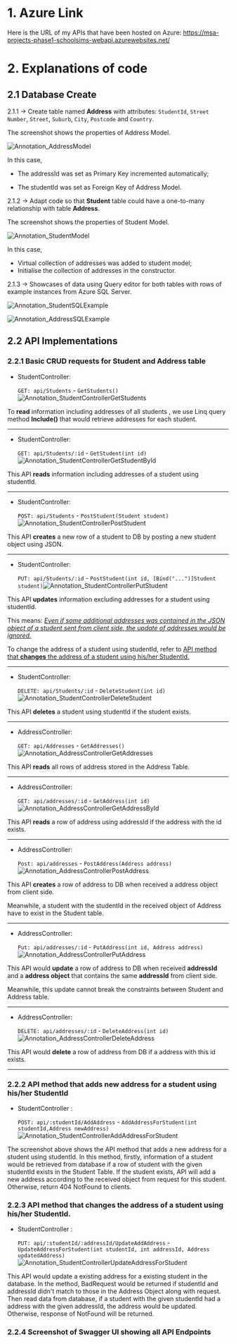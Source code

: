# 1. Azure Link

Here is the URL of my APIs that have been hosted on Azure: https://msa-projects-phase1-schoolsims-webapi.azurewebsites.net/



# 2. Explanations of code

##	2.1 Database Create

2.1.1 -> Create table named **Address** with attributes: `StudentId`, `Street Number`, `Street`, `Suburb`, `City`, `Postcode` and `Country`. 

The screenshot shows the properties of Address Model. 

![Annotation_AddressModel](https://raw.githubusercontent.com/ZhonglinChen/MSA-2020-Phase1-BackEndDev-WebAPI-StudentSIMS/master/Images/Annotation_AddressModel.png)

In this case,

- The addressId was set as Primary Key incremented automatically; 

- The studentId was set as Foreign Key of Address Model.

  

2.1.2 -> Adapt code so that **Student** table could have a one-to-many relationship with table **Address**.

The screenshot shows the properties of Student Model. 

![Annotation_StudentModel](https://raw.githubusercontent.com/ZhonglinChen/MSA-2020-Phase1-BackEndDev-WebAPI-StudentSIMS/master/Images/Annotation_StudentModel.png)

In this case,

- Virtual collection of addresses was added to student model;
- Initialise the collection of addresses in the constructor.



2.1.3 -> Showcases of data using Query editor for both tables with rows of example instances from Azure SQL Server.

![Annotation_StudentSQLExample](https://raw.githubusercontent.com/ZhonglinChen/MSA-2020-Phase1-BackEndDev-WebAPI-StudentSIMS/master/Images/Annotation_StudentSQLExample.png)

![Annotation_AddressSQLExample](https://raw.githubusercontent.com/ZhonglinChen/MSA-2020-Phase1-BackEndDev-WebAPI-StudentSIMS/master/Images/Annotation_AddressSQLExample.png)



## 2.2 API Implementations

### 2.2.1 Basic CRUD requests for **Student** and Address table 

- StudentController: 

  `GET: api/Students` - `GetStudents()` ![Annotation_StudentControllerGetStudents](https://raw.githubusercontent.com/ZhonglinChen/MSA-2020-Phase1-BackEndDev-WebAPI-StudentSIMS/master/Images/Annotation_StudentControllerGetStudents.png)

To **read** information including addresses of all students , we use Linq query method **Include()** that would retrieve addresses for each student.

--------------

- StudentController: 

  `GET: api/Students/:id` - `GetStudent(int id)`![Annotation_StudentControllerGetStudentById](https://raw.githubusercontent.com/ZhonglinChen/MSA-2020-Phase1-BackEndDev-WebAPI-StudentSIMS/master/Images/Annotation_StudentControllerGetStudentById.png)

This API **reads** information including addresses of a student using studentId.

----------

- StudentController: 

  `POST: api/Students` - `PostStudent(Student student)`![Annotation_StudentControllerPostStudent](https://raw.githubusercontent.com/ZhonglinChen/MSA-2020-Phase1-BackEndDev-WebAPI-StudentSIMS/master/Images/Annotation_StudentControllerPostStudent.png)

This API **creates** a new row of a student to DB by posting a new student object using JSON.

-------------

- StudentController: 

  `PUT: api/Students/:id` - `PostStudent(int id, [Bind("...")]Student student)`![Annotation_StudentControllerPutStudent](https://raw.githubusercontent.com/ZhonglinChen/MSA-2020-Phase1-BackEndDev-WebAPI-StudentSIMS/master/Images/Annotation_StudentControllerPutStudent.png)

This API **updates** information excluding addresses for a student using studentId. 

This means: *<u>Even if some additional addresses was contained in the JSON object of a student sent from client side, the update of addresses would be ignored.</u>*

To change the address of a student using studentId, refer to <u>[API method that **changes** the address of a student using his/her StudentId](https://github.com/ZhonglinChen/MSA-2020-Phase1-BackEndDev-WebAPI-StudentSIMS#222-api-method-that-adds-new-address-for-a-student-using-hisher-studentid).</u>

-------------

- StudentController: 

  `DELETE: api/Students/:id` - `DeleteStudent(int id)`![Annotation_StudentControllerDeleteStudent](https://raw.githubusercontent.com/ZhonglinChen/MSA-2020-Phase1-BackEndDev-WebAPI-StudentSIMS/master/Images/Annotation_StudentControllerDeleteStudent.png)

This API **deletes** a student using studentId if the student exists.

---------------

- AddressController: 

  `GET: api/Addresses` - `GetAddresses()` ![Annotation_AddressControllerGetAddresses](https://raw.githubusercontent.com/ZhonglinChen/MSA-2020-Phase1-BackEndDev-WebAPI-StudentSIMS/master/Images/Annotation_AddressControllerGetAddresses.png)

This API **reads** all rows of address stored in the Address Table.

-----------

- AddressController: 

  `GET: api/addresses/:id` - `GetAddress(int id)`![Annotation_AddressControllerGetAddressById](https://raw.githubusercontent.com/ZhonglinChen/MSA-2020-Phase1-BackEndDev-WebAPI-StudentSIMS/master/Images/Annotation_AddressControllerGetAddressById.png)

This API **reads** a row of address using addressId if the address with the id exists.

----------

- AddressController: 

  `Post: api/addresses` - `PostAddress(Address address)`![Annotation_AddressControllerPostAddress](https://raw.githubusercontent.com/ZhonglinChen/MSA-2020-Phase1-BackEndDev-WebAPI-StudentSIMS/master/Images/Annotation_AddressControllerPostAddress.png)

This API **creates** a row of address to DB when received a address object from client side. 

Meanwhile, a student with the studentId in the received object of Address have to exist in the Student table.

-------------

- AddressController: 

  `Put: api/addresses/:id` - `PutAddress(int id, Address address)`![Annotation_AddressControllerPutAddress](https://raw.githubusercontent.com/ZhonglinChen/MSA-2020-Phase1-BackEndDev-WebAPI-StudentSIMS/master/Images/Annotation_AddressControllerPutAddress.png)

This API would **update** a row of address to DB when received **addressId** and a **address object** that contains the same **addressId** from client side.

Meanwhile, this update cannot break the constraints between Student and Address table.

----------

- AddressController: 

  `DELETE: api/addresses/:id` - `DeleteAddress(int id)`![Annotation_AddressControllerDeleteAddress](https://raw.githubusercontent.com/ZhonglinChen/MSA-2020-Phase1-BackEndDev-WebAPI-StudentSIMS/master/Images/Annotation_AddressControllerDeleteAddress.png)

This API would **delete** a row of address from DB if a address with this id exists.

------------

### 2.2.2 API method that **adds** new address for a student using his/her StudentId

- StudentController : 

  `POST: api/:studentId/AddAddress` - `AddAddressForStudent(int studentId,Address newAddress)`![Annotation_StudentControllerAddAddressForStudent](https://raw.githubusercontent.com/ZhonglinChen/MSA-2020-Phase1-BackEndDev-WebAPI-StudentSIMS/master/Images/Annotation_StudentControllerAddAddressForStudent.png)

The screenshot above shows the API method that adds a new address for a student using studentId. In this method, firstly, information of a student would be retrieved from database if a row of student with the given studentId exists in the Student Table. If the student exists, API will add a new address according to the received object from request for this student. Otherwise, return 404 NotFound to clients.

### 2.2.3 API method that **changes** the address of a student using his/her StudentId.

- StudentController : 

  `PUT: api/:studentId/:addressId/UpdateAddAddress` - `UpdateAddressForStudent(int studentId, int addressId, Address updatedAddress)`![Annotation_StudentControllerUpdateAddressForStudent](https://raw.githubusercontent.com/ZhonglinChen/MSA-2020-Phase1-BackEndDev-WebAPI-StudentSIMS/master/Images/Annotation_StudentControllerUpdateAddressForStudent.png)

This API would update a existing address for a existing student in the database. In the method, BadRequest would be returned if studentId and addressId didn't match to those in the Address Object along with request. Then read data from database, if a student with the given studentId had a address with the given addressId, the address would be updated. Otherwise, response of NotFound will be returned.

### 2.2.4 **Screenshot** of Swagger UI showing all API Endpoints

